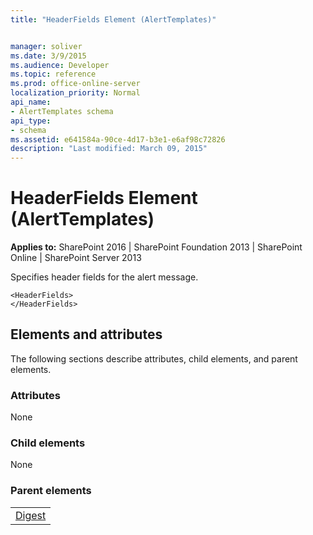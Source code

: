 ```yaml
---
title: "HeaderFields Element (AlertTemplates)"


manager: soliver
ms.date: 3/9/2015
ms.audience: Developer
ms.topic: reference
ms.prod: office-online-server
localization_priority: Normal
api_name:
- AlertTemplates schema
api_type:
- schema
ms.assetid: e641584a-90ce-4d17-b3e1-e6af98c72826
description: "Last modified: March 09, 2015"
---
```


# HeaderFields Element (AlertTemplates)

 
  
 **Applies to:** SharePoint 2016 | SharePoint Foundation 2013 | SharePoint Online | SharePoint Server 2013
  
Specifies header fields for the alert message.
  
```
<HeaderFields>
</HeaderFields>
```

## Elements and attributes

The following sections describe attributes, child elements, and parent elements.

### Attributes

None
  
### Child elements

None
  
### Parent elements

||
|:-----|
|[Digest](digest-element-alerttemplates.md)|
   

